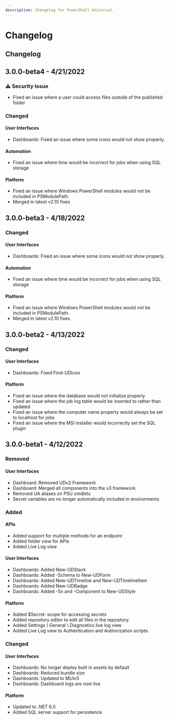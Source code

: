 ```yaml
---
description: Changelog for PowerShell Universal.
---
```


# Changelog

## Changelog

## 3.0.0-beta4 - 4/21/2022

### ⚠️ Security Issue

* Fixed an issue where a user could access files outside of the published folder

### Changed

#### User Interfaces

* Dashboards: Fixed an issue where some icons would not show properly.

#### Automation

* Fixed an issue where time would be incorrect for jobs when using SQL storage

#### Platform

* Fixed an issue where Windows PowerShell modules would not be included in PSModulePath.
* Merged in latest v2.10 fixes

## 3.0.0-beta3 - 4/18/2022

### Changed

#### User Interfaces

* Dashboards: Fixed an issue where some icons would not show properly.

#### Automation

* Fixed an issue where time would be incorrect for jobs when using SQL storage

#### Platform

* Fixed an issue where Windows PowerShell modules would not be included in PSModulePath.
* Merged in latest v2.10 fixes

## 3.0.0-beta2 - 4/13/2022

### Changed

#### User Interfaces

* Dashboards: Fixed Find-UDIcon

#### Platform

* Fixed an issue where the database would not initialize properly
* Fixed an issue where the job log table would be inserted to rather than updated
* Fixed an issue where the computer name property would always be set to localhost for jobs
* Fixed an issue where the MSI installer would incorrectly set the SQL plugin

###

## 3.0.0-beta1 - 4/12/2022

### Removed

#### User Interfaces

* Dashboard: Removed UDv2 Framework
* Dashboard: Merged all components into the v3 framework.
* Removed UA aliases on PSU cmdlets
* Secret variables are no longer automatically included in environments

### Added

#### APIs

* Added support for multiple methods for an endpoint
* Added folder view for APIs
* Added Live Log view

#### User Interfaces

* Dashboards: Added New-UDStack
* Dashboards: Added -Schema to New-UDForm
* Dashboards: Added New-UDTimeline and New-UDTimelineItem
* Dashboards: Added New-UDBadge
* Dashboards: Added -Sx and -Component to New-UDStyle

#### Platform

* Added $Secret: scope for accessing secrets
* Added repository editor to edit all files in the repository.
* Added Settings \ General \ Diagnostics live log view
* Added Live Log view to Authentication and Authorization scripts.

### Changed

#### User Interfaces

* Dashboards: No longer deploy built in assets by default
* Dashboards: Reduced bundle size
* Dashboards: Updated to MUIv5
* Dashboards: Dashboard logs are now live

#### Platform

* Updated to .NET 6.0
* Added SQL server support for persistence
